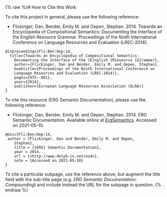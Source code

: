 {% raw %}# How to Cite this Work

To cite this project in general, please use the following reference:

- Flickinger, Dan, Bender, Emily M. and Oepen, Stephan. 2014. Towards
an Encyclopedia of Compositional Semantics: Documenting the
Interface of the English Resource Grammar. Proceedings of the Ninth
International Conference on Language Resources and Evaluation
(LREC-2014).

```
@inproceedings{Fli:Ben:Oep:14,  
  title={Towards an Encyclopedia of Compositional Semantics:
    Documenting the Interface of the {E}nglish {R}esource {G}rammar},  
    author={Flickinger, Dan and Bender, Emily M. and Oepen, Stephan},  
    booktitle={Proceedings of the Ninth International Conference on
    Language Resources and Evaluation (LREC-2014)},  
    pages={875--881},  
    year={2014},  
    publisher={European Language Resources Association (ELRA)}  
}
```

To cite this resource (ERG Semantic Documentation), please use the
following reference:

- Flickinger, Dan, Bender, Emily M. and Oepen, Stephan. 2014. ERG
Semantic Documentation. Available online at [ErgSemantics](https://delph-in.github.io/docs/erg/ErgSemantics). Accessed on 2021-05-10.

```
@misc{Fli:Ben:Oep:14,  
 author = {Flickinger, Dan and Bender, Emily M. and Oepen,
    Stephan},  
    title = {{ERG} Semantic Documentation},  
    year = 2014,  
    url = {<http://www.delph-in.net/esd>},  
    note = {Accessed on 2021-05-10} 
}
```

To cite a particular subpage, use the reference above, but augment the
title field with the sub-title page (e.g. *ERG Semantic Documentation:
Compounding*) and include instead the URL for the subpage in question.
<update date omitted for speed>{% endraw %}